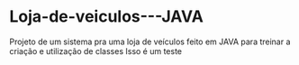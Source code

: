 # Loja-de-veiculos---JAVA
Projeto de um sistema pra uma loja de veículos feito em JAVA para treinar a criação e utilização de classes
Isso é um teste